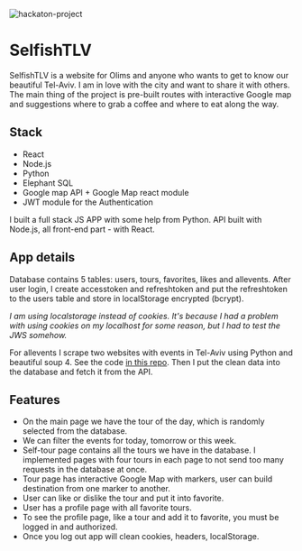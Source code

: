 ![hackaton-project](https://github.com/DiGureev/SelfishTLV/assets/135432172/10666498-1767-49ae-8c8a-b56cd1c9642d)

# SelfishTLV 

SelfishTLV is a website for Olims and anyone who wants to get to know our beautiful Tel-Aviv. I am in love with the city and want to share it with others. The main thing of the project is pre-built routes with interactive Google map and suggestions where to grab a coffee and where to eat along the way. 

## Stack
* React
* Node.js
* Python
* Elephant SQL
* Google map API + Google Map react module
* JWT module for the Authentication

I built a full stack JS APP with some help from Python. API built with Node.js, all front-end part - with React.

## App details

Database contains 5 tables: users, tours, favorites, likes and allevents.
After user login, I create accesstoken and refreshtoken and put the refreshtoken to the users table and store in localStorage encrypted (bcrypt).

*I am using localstorage instead of cookies. It's because I had a problem with using cookies on my localhost for some reason, but I had to test the JWS somehow.* 

For allevents I scrape two websites with events in Tel-Aviv using Python and beautiful soup 4. See the code [in this repo](https://github.com/DiGureev/Hackathon-Python). Then I put the clean data into the database and fetch it from the API.

## Features
* On the main page we have the tour of the day, which is randomly selected from the database.
* We can filter the events for today, tomorrow or this week.
* Self-tour page contains all the tours we have in the database. I implemented pages with four tours in each page to not send too many requests in the database at once.
* Tour page has interactive Google Map with markers, user can build destination from one marker to another.
* User can like or dislike the tour and put it into favorite.
* User has a profile page with all favorite tours.
* To see the profile page, like a tour and add it to favorite, you must be logged in and authorized.
* Once you log out app will clean cookies, headers, localStorage.




